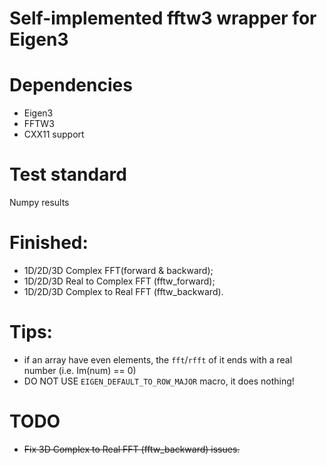 # Self-implemented fftw3 wrapper for Eigen3

# Dependencies
- Eigen3
- FFTW3
- CXX11 support

# Test standard

Numpy results

# Finished:
- 1D/2D/3D Complex FFT(forward & backward);
- 1D/2D/3D Real to Complex FFT (fftw_forward);
- 1D/2D/3D Complex to Real FFT (fftw_backward).

# Tips:

- if an array have even elements, the `fft`/`rfft` of it ends with
a real number (i.e. Im(num) == 0)
- DO NOT USE `EIGEN_DEFAULT_TO_ROW_MAJOR` macro, it does nothing!

# TODO

- ~~Fix 3D Complex to Real FFT (fftw_backward) issues.~~

